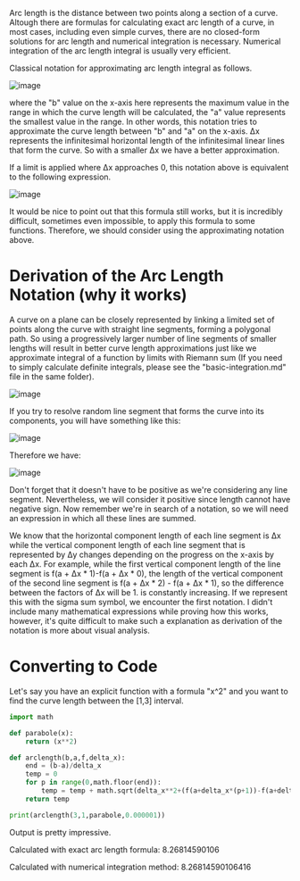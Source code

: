 Arc length is the distance between two points along a section of a curve. Altough there are formulas for calculating exact arc length of a curve, in most cases, including even simple curves, there are no closed-form solutions for arc length and numerical integration is necessary. Numerical integration of the arc length integral is usually very efficient.

Classical notation for approximating arc length integral as follows.

![image](https://github.com/user-attachments/assets/5897185b-929b-4df5-a2c9-f92dfd6969dd)

where the "b" value on the x-axis here represents the maximum value in the range in which the curve length will be calculated, the "a" value represents the smallest value in the range. In other words, this notation tries to approximate the curve length between "b" and "a" on the x-axis. Δx represents the infinitesimal horizontal length of the infinitesimal linear lines that form the curve. So with a smaller Δx we have a better approximation.

If a limit is applied where Δx approaches 0, this notation above is equivalent to the following expression.

![image](https://github.com/user-attachments/assets/07fb3d88-ce59-4cfc-9d28-034ebdb2aaa5)

It would be nice to point out that this formula still works, but it is incredibly difficult, sometimes even impossible, to apply this formula to some functions.
Therefore, we should consider using the approximating notation above.

# Derivation of the Arc Length Notation (why it works)
A curve on a plane can be closely represented by linking a limited set of points along the curve with straight line segments, forming a polygonal path.
So using a progressively larger number of line segments of smaller lengths will result in better curve length approximations just like we approximate integral of a function by limits with Riemann sum (If you need to simply calculate definite integrals, please see the "basic-integration.md" file in the same folder).

![image](https://github.com/user-attachments/assets/b8ea9b8a-c52e-4cef-b41a-27951cf72182)

If you try to resolve random line segment that forms the curve into its components, you will have something like this:

![image](https://github.com/user-attachments/assets/248e22c9-816b-4a83-87e2-3d9ad5e3ffd6)

Therefore we have:

![image](https://github.com/user-attachments/assets/3364facc-21aa-4e0c-a5c4-c5ff4fbcf218)


Don't forget that it doesn't have to be positive as we're considering any line segment. Nevertheless, we will consider it positive since length cannot have negative sign.
Now remember we're in search of a notation, so we will need an expression in which all these lines are summed.

We know that the horizontal component length of each line segment is Δx while the vertical component length of each line segment that is represented by Δy changes depending on the progress on the x-axis by each Δx. For example, while the first vertical component length of the line segment is f(a + Δx * 1)-f(a + Δx * 0), the length of the vertical component of the second line segment is f(a + Δx * 2) - f(a + Δx * 1), so the difference between the factors of Δx will be 1. is constantly increasing. If we represent this with the sigma sum symbol, we encounter the first notation. I didn't include many mathematical expressions while proving how this works, however, it's quite difficult to make such a explanation as derivation of the notation is more about visual analysis.

# Converting to Code
Let's say you have an explicit function with a formula "x^2" and you want to find the curve length between the [1,3] interval.
```python
import math

def parabole(x):
	return (x**2)

def arclength(b,a,f,delta_x):
	end = (b-a)/delta_x
	temp = 0
	for p in range(0,math.floor(end)):
		temp = temp + math.sqrt(delta_x**2+(f(a+delta_x*(p+1))-f(a+delta_x*p))**2)
	return temp

print(arclength(3,1,parabole,0.000001)) 
```
Output is pretty impressive.

Calculated with exact arc length formula:     8.26814590106 

Calculated with numerical integration method: 8.26814590106416
